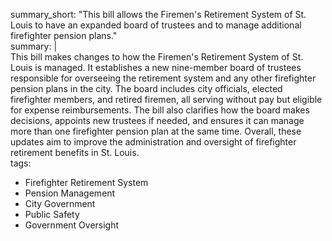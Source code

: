 summary_short: "This bill allows the Firemen's Retirement System of St. Louis to have an expanded board of trustees and to manage additional firefighter pension plans."  
summary: |  
  This bill makes changes to how the Firemen's Retirement System of St. Louis is managed. It establishes a new nine-member board of trustees responsible for overseeing the retirement system and any other firefighter pension plans in the city. The board includes city officials, elected firefighter members, and retired firemen, all serving without pay but eligible for expense reimbursements. The bill also clarifies how the board makes decisions, appoints new trustees if needed, and ensures it can manage more than one firefighter pension plan at the same time. Overall, these updates aim to improve the administration and oversight of firefighter retirement benefits in St. Louis.  
tags:  
  - Firefighter Retirement System  
  - Pension Management  
  - City Government  
  - Public Safety  
  - Government Oversight
